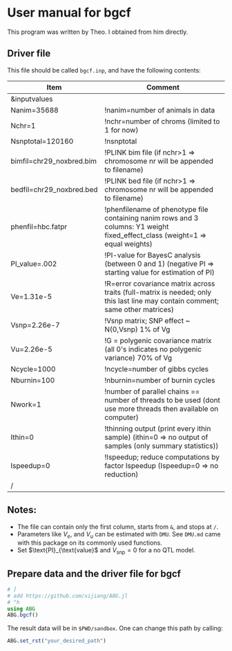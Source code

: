 # User manual for bgcf
This program was written by Theo.  I obtained from him directly.

## Driver file
This file should be called `bgcf.inp`, and have the following contents:

| Item | Comment |
| -- | -- |
| &inputvalues | |
| Nanim=35688 | !nanim=number of animals in data |
| Nchr=1 | !nchr=number of chroms (limited to 1 for now) |
| Nsnptotal=120160 | !nsnptotal |
| bimfil=chr29_noxbred.bim | !PLINK bim file (if nchr>1 => chromosome nr will be appended to filename) |
| bedfil=chr29_noxbred.bed | !PLINK bed file (if nchr>1 => chromosome nr will be appended to filename) |
| phenfil=hbc.fatpr | !phenfilename of phenotype file containing nanim rows and 3 columns: Y1  weight fixed_effect_class (weight=1 => equal weights) |
| PI_value=.002 | !PI-value for BayesC analysis (between 0 and 1) (negative PI =>  starting value for estimation of PI) |
| Ve=1.31e-5 | !R=error covariance matrix across traits (full-matrix is needed; only this last line may contain comment; same other matrices)  |
| Vsnp=2.26e-7 | !Vsnp matrix; SNP effect ~ N(0,Vsnp) 1% of Vg |
| Vu=2.26e-5 | !G = polygenic covariance matrix (all 0's indicates no polygenic variance) 70% of Vg |
| Ncycle=1000 | !ncycle=number of gibbs cycles |
| Nburnin=100 | !nburnin=number of burnin cycles |
| Nwork=1 | !number of parallel chains == number of threads to be used (dont use more threads then available on computer) |
| Ithin=0 | !thinning output (print every ithin sample) (ithin=0 => no output of samples (only summary statistics)) |
| Ispeedup=0 | !Ispeedup; reduce computations by factor Ispeedup (Ispeedup=0 => no reduction) |
| / | |

## Notes:
- The file can contain only the first column, starts from `&`, and stops at `/`. 
- Parameters like $V_e$, and $V_u$ can be estimated with `DMU`.  See `DMU.md` came with this package on its commonly used functions.
- Set $\text{PI}_{\text{value}$ and $V_{\text{snp}}=0$ for a no QTL model.

## Prepare data and the driver file for bgcf

```julia
# ]
# add https://github.com/xijiang/ABG.jl
# ^h
using ABG
ABG.bgcf()
```

The result data will be in `$PWD/sandbox`.
One can change this path by calling:

```julia
ABG.set_rst("your_desired_path")
```
